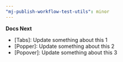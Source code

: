 ```yaml
---
"mj-publish-workflow-test-utils": minor
---
```


**Docs Next**

- [Tabs]: Update something about this 1
- [Popper]: Update something about this 2
- [Popover]: Update something about this 3
